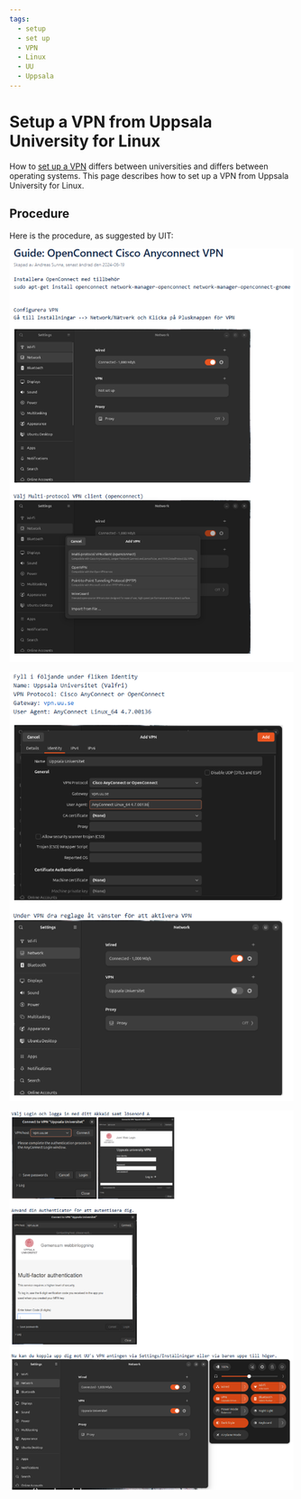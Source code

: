 ```yaml
---
tags:
  - setup
  - set up
  - VPN
  - Linux
  - UU
  - Uppsala
---
```


# Setup a VPN from Uppsala University for Linux

How to [set up a VPN](setup_vpn.md) differs between universities
and differs between operating systems.
This page describes how to set up a VPN from Uppsala University for Linux.

## Procedure

Here is the procedure, as suggested by UIT:

![Setup a VPN from Uppsala University for Linux 1](./img/setup_vpn_uu_linux_1.png)

![Setup a VPN from Uppsala University for Linux 2](./img/setup_vpn_uu_linux_2.png)

![Setup a VPN from Uppsala University for Linux 3](./img/setup_vpn_uu_linux_3.png)
